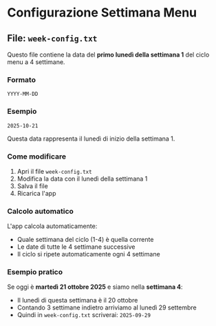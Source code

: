 # Configurazione Settimana Menu

## File: `week-config.txt`

Questo file contiene la data del **primo lunedì della settimana 1** del ciclo menu a 4 settimane.

### Formato
```
YYYY-MM-DD
```

### Esempio
```
2025-10-21
```

Questa data rappresenta il lunedì di inizio della settimana 1.

### Come modificare
1. Apri il file `week-config.txt`
2. Modifica la data con il lunedì della settimana 1
3. Salva il file
4. Ricarica l'app

### Calcolo automatico
L'app calcola automaticamente:
- Quale settimana del ciclo (1-4) è quella corrente
- Le date di tutte le 4 settimane successive
- Il ciclo si ripete automaticamente ogni 4 settimane

### Esempio pratico
Se oggi è **martedì 21 ottobre 2025** e siamo nella **settimana 4**:
- Il lunedì di questa settimana è il 20 ottobre
- Contando 3 settimane indietro arriviamo al lunedì 29 settembre
- Quindi in `week-config.txt` scriverai: `2025-09-29`
